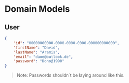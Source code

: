 # Domain Models

## User

```json
{
    "id": "00000000000-0000-0000-0000-000000000000",
    "firstName": "David",
    "lastName": "Aramis",
    "email": "daoe@outlook.de",
    "password": "Doho@1990"
}
```

> Note: Passwords shouldn`t be laying around like this. 